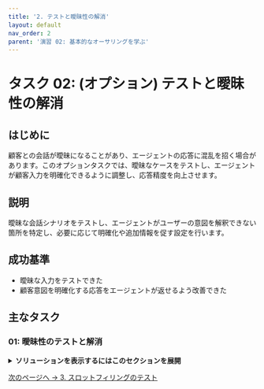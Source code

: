 ```yaml
---
title: '2. テストと曖昧性の解消'
layout: default
nav_order: 2
parent: '演習 02: 基本的なオーサリングを学ぶ'
---
```


# タスク 02: (オプション) テストと曖昧性の解消

## はじめに

顧客との会話が曖昧になることがあり、エージェントの応答に混乱を招く場合があります。このオプションタスクでは、曖昧なケースをテストし、エージェントが顧客入力を明確化できるように調整し、応答精度を向上させます。

## 説明

曖昧な会話シナリオをテストし、エージェントがユーザーの意図を解釈できない箇所を特定し、必要に応じて明確化や追加情報を促す設定を行います。

## 成功基準

- 曖昧な入力をテストできた
- 顧客意図を明確化する応答をエージェントが返せるよう改善できた

## 主なタスク

### 01: 曖昧性のテストと解消

<details markdown="block"> 
  <summary><strong>ソリューションを表示するにはこのセクションを展開</strong></summary> 

{: .warning }
> エージェントを自分で作成した場合はこのタスクをスキップしてください。事前構築済みソリューションをインポートしたユーザー向けです。

**Test** ペインを使い、トリガーフレーズを入力してエンティティやスロットフィリングの動作を確認します。

1. **Test your agent** ペインで右上のリフレッシュアイコンを選択し、新しい会話を開始します。

1. 次のトリガーフレーズを入力します。

   `Order status`

1. オプションのいずれかを選択してみてください。

   ![32ba81zj.jpg](../../media/32ba81zj.jpg)

	{: .note }
	> 事前構築済みエージェントの場合、曖昧性解消の質問（例: *"Did you mean..."* など、最も関連するトピックを選択するよう促す）が表示されます。これは **orders** に関連するトリガーフレーズが複数設定されているためです。

	{: .important }
	> **プロのヒント**: エージェントでこの曖昧性を避けるには、 
	> - 重複するトピックのいずれかを非アクティブにする。 
	> - 重複するトピックのトリガーフレーズを更新する。 
	> - 特定のトピックを曖昧性解消メカニズムから除外するには、目的のトピックのフレーズプロパティに移動し、詳細設定で **Include in multiple topic matches** のチェックを外します。
	> - キャッチオール親トピックを設定し、その後リダイレクトを使用して適切な子トピックを呼び出すようにトピック戦略を微調整し、自分自身の曖昧性解消質問を適用します。

1. **Topics** に移動します。

1. **Lesson 3** の省略記号を選択し、**Status** トグルを選択してトピックをオフにします。

	![nwsh2x30.jpg](../../media/nwsh2x30.jpg)

	{: .note }
	> トピックのリストでは、無効にされているトピックが視覚的に示されます。

</details>

[次のページへ → 3. スロットフィリングのテスト](0203.md)